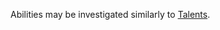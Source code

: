 Abilities may be investigated similarly to [Talents](https://github.com/LittleKingsguard/Eternity-Core/blob/43bf71b7fab623945f03e33bc05a222f7737a0ee/ResolutionEngine/Conflict/Discovery/Talents.md).